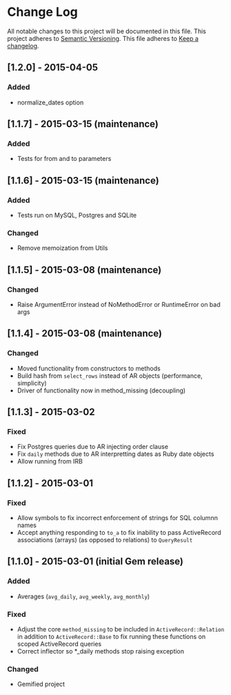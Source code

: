 # Change Log
All notable changes to this project will be documented in this file.
This project adheres to [Semantic Versioning](http://semver.org/).
This file adheres to [Keep a changelog](http://keepachangelog.com/).

## [1.2.0] - 2015-04-05
### Added
- normalize_dates option

## [1.1.7] - 2015-03-15 (maintenance)
### Added
- Tests for from and to parameters

## [1.1.6] - 2015-03-15 (maintenance)
### Added
- Tests run on MySQL, Postgres and SQLite

### Changed
- Remove memoization from Utils

## [1.1.5] - 2015-03-08 (maintenance)
### Changed
- Raise ArgumentError instead of NoMethodError or RuntimeError on bad args

## [1.1.4] - 2015-03-08 (maintenance)
### Changed
- Moved functionality from constructors to methods
- Build hash from `select_rows` instead of AR objects (performance, simplicity)
- Driver of functionality now in method_missing (decoupling)

## [1.1.3] - 2015-03-02
### Fixed
- Fix Postgres queries due to AR injecting order clause
- Fix `daily` methods due to AR interpretting dates as Ruby date objects
- Allow running from IRB

## [1.1.2] - 2015-03-01
### Fixed
- Allow symbols to fix incorrect enforcement of strings for SQL columnn names
- Accept anything responding to `to_a` to fix inability to pass ActiveRecord associations (arrays) (as opposed to relations) to `QueryResult`

## [1.1.0] - 2015-03-01 (initial Gem release)
### Added
- Averages (`avg_daily`, `avg_weekly`, `avg_monthly`)

### Fixed
- Adjust the core `method_missing` to be included in `ActiveRecord::Relation` in addition to `ActiveRecord::Base` to fix running these functions on scoped ActiveRecord queries
- Correct inflector so *_daily methods stop raising exception

### Changed
- Gemified project
